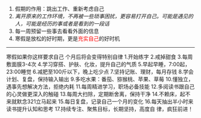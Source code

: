 1. 假期的作用：跳出工作、重新考虑自己
2. *离开原来的工作环境，不再被一些琐事困扰，更容易打开自己。可能是遇见的人，可能是经历的事或者是看到的一段话*
3. 每一周预留一些事去看看外面的信息
4. 寒假是放松的好时期，更是<font color="#ff0000">充实自己</font>的好时机
---
寒假如果你这样要求自己
个月后将会变得特别自律
1.开始练字
2.戒掉甜食
3.每周敷面膜3-4次
4.学习穿搭、护肤、化妆，提升自己的气质
5.早起早睡，7:00起，23:00睡觉
6.减肥至100斤以下，晚上吃少点
7.坚持记账、理财，每月存钱
8.学会计划、复盘，保持输入输出
9.多吃水果：番茄、猕猴桃、苹果、草莓
10.懂独立，遇事先想解决方法，拒绝内耗
11.每周精进学习，职场必备技能
12.多阅读书跟自己的心灵做更深入的触碰
13.每周大扫除，定期断舍离，保持干净
14.不赖床，起不来就默念321立马起来
15.每日复盘，记录自己一个月的变化
16.每天抽出半小时来读书提升认知和思考
17.持续专注、聚焦目标，长期坚持，高度自
律，疯狂前进！